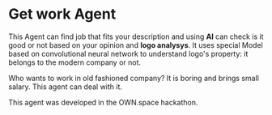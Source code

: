 # Get work Agent

This Agent can find job that fits your description and using **AI** can check is it good or not based on your opinion and **logo analysys**. It uses special Model based on convolutional neural network to understand logo's property: it belongs to the modern company or not.

Who wants to work in old fashioned company? It is boring and brings small salary. This agent can deal with it.


This agent was developed in the OWN.space hackathon.
